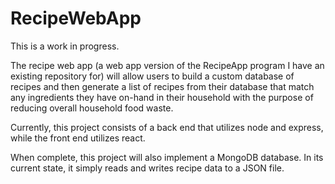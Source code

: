 # RecipeWebApp

This is a work in progress.

The recipe web app (a web app version of the RecipeApp program I have an existing repository for) will allow users to build a custom database of recipes and then 
generate a list of recipes from their database that match any ingredients they have on-hand in their household with the purpose of reducing overall household food waste. 

Currently, this project consists of a back end that utilizes node and express, while the front end utilizes react.

When complete, this project will also implement a MongoDB database. In its current state, it simply reads and writes recipe data to a JSON file.  
